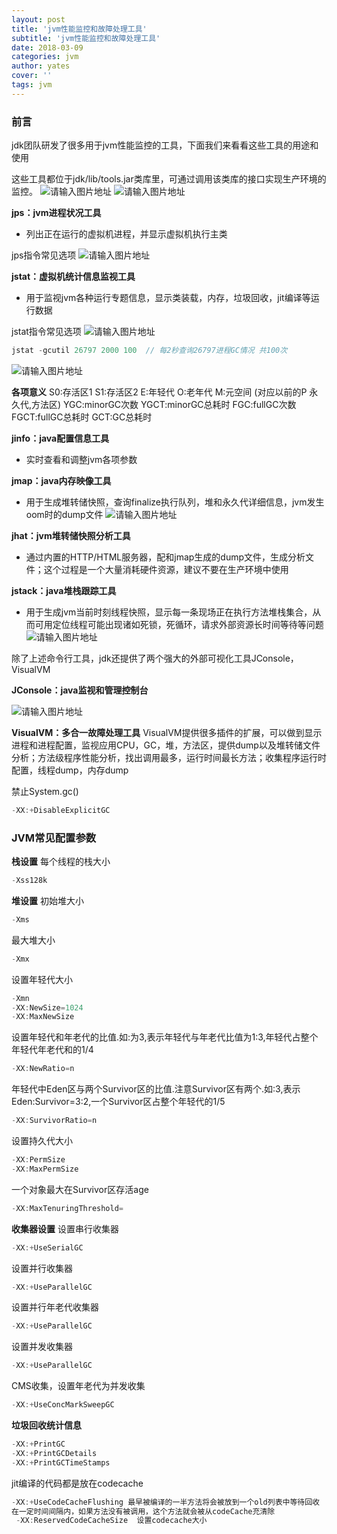 ```yaml
---
layout: post
title: 'jvm性能监控和故障处理工具'
subtitle: 'jvm性能监控和故障处理工具'
date: 2018-03-09
categories: jvm
author: yates
cover: ''
tags: jvm
---
```


### 前言
jdk团队研发了很多用于jvm性能监控的工具，下面我们来看看这些工具的用途和使用


这些工具都位于jdk/lib/tools.jar类库里，可通过调用该类库的接口实现生产环境的监控。
![请输入图片地址](http://yatesblog.oss-cn-shenzhen.aliyuncs.com/img/2018-03-19-jvm/10.png)
![请输入图片地址](http://yatesblog.oss-cn-shenzhen.aliyuncs.com/img/2018-03-19-jvm/11.png)

**jps：jvm进程状况工具**
- 列出正在运行的虚拟机进程，并显示虚拟机执行主类

jps指令常见选项
![请输入图片地址](http://yatesblog.oss-cn-shenzhen.aliyuncs.com/img/2018-03-19-jvm/12.png)

**jstat：虚拟机统计信息监视工具**
- 用于监视jvm各种运行专题信息，显示类装载，内存，垃圾回收，jit编译等运行数据

jstat指令常见选项
![请输入图片地址](http://yatesblog.oss-cn-shenzhen.aliyuncs.com/img/2018-03-19-jvm/13.png)


```java
jstat -gcutil 26797 2000 100  // 每2秒查询26797进程GC情况 共100次 
```
![请输入图片地址](http://yatesblog.oss-cn-shenzhen.aliyuncs.com/img/2018-03-19-jvm/38.png)

**各项意义**
S0:存活区1
S1:存活区2
E:年轻代
O:老年代
M:元空间 (对应以前的P 永久代,方法区)
YGC:minorGC次数
YGCT:minorGC总耗时
FGC:fullGC次数
FGCT:fullGC总耗时
GCT:GC总耗时


**jinfo：java配置信息工具**
- 实时查看和调整jvm各项参数

**jmap：java内存映像工具**
- 用于生成堆转储快照，查询finalize执行队列，堆和永久代详细信息，jvm发生oom时的dump文件
![请输入图片地址](http://yatesblog.oss-cn-shenzhen.aliyuncs.com/img/2018-03-19-jvm/14.png)

**jhat：jvm堆转储快照分析工具**
- 通过内置的HTTP/HTML服务器，配和jmap生成的dump文件，生成分析文件；这个过程是一个大量消耗硬件资源，建议不要在生产环境中使用

**jstack：java堆栈跟踪工具**
- 用于生成jvm当前时刻线程快照，显示每一条现场正在执行方法堆栈集合，从而可用定位线程可能出现诸如死锁，死循环，请求外部资源长时间等待等问题
![请输入图片地址](http://yatesblog.oss-cn-shenzhen.aliyuncs.com/img/2018-03-19-jvm/15.png)

除了上述命令行工具，jdk还提供了两个强大的外部可视化工具JConsole，VisualVM

**JConsole：java监视和管理控制台**

![请输入图片地址](http://yatesblog.oss-cn-shenzhen.aliyuncs.com/img/2018-03-19-jvm/16.png)

**VisualVM：多合一故障处理工具**
VisualVM提供很多插件的扩展，可以做到显示进程和进程配置，监视应用CPU，GC，堆，方法区，提供dump以及堆转储文件分析；方法级程序性能分析，找出调用最多，运行时间最长方法；收集程序运行时配置，线程dump，内存dump


禁止System.gc()
```java
-XX:+DisableExplicitGC
```

### JVM常见配置参数

**栈设置** 
每个线程的栈大小
```java
-Xss128k
```

**堆设置** 
初始堆大小
```java
-Xms
```
最大堆大小
```java
-Xmx
```
设置年轻代大小
```java
-Xmn
-XX:NewSize=1024 
-XX:MaxNewSize 
```
设置年轻代和年老代的比值.如:为3,表示年轻代与年老代比值为1:3,年轻代占整个年轻代年老代和的1/4
```java
-XX:NewRatio=n
```
年轻代中Eden区与两个Survivor区的比值.注意Survivor区有两个.如:3,表示Eden:Survivor=3:2,一个Survivor区占整个年轻代的1/5
```java
-XX:SurvivorRatio=n
```
设置持久代大小
```java
-XX:PermSize
-XX:MaxPermSize
```
一个对象最大在Survivor区存活age
```java
-XX:MaxTenuringThreshold=
```

**收集器设置**
设置串行收集器
```java
-XX:+UseSerialGC
```
设置并行收集器
```java
-XX:+UseParallelGC
```
设置并行年老代收集器
```java
-XX:+UseParallelGC
```
设置并发收集器
```java
-XX:+UseParallelGC
```
CMS收集，设置年老代为并发收集
```java
-XX:+UseConcMarkSweepGC
```
**垃圾回收统计信息**
```java
-XX:+PrintGC 
-XX:+PrintGCDetails 
-XX:+PrintGCTimeStamps 
```

jit编译的代码都是放在codecache
```java
-XX:+UseCodeCacheFlushing 最早被编译的一半方法将会被放到一个old列表中等待回收
在一定时间间隔内，如果方法没有被调用，这个方法就会被从codeCache充清除
 -XX:ReservedCodeCacheSize  设置codecache大小
```
